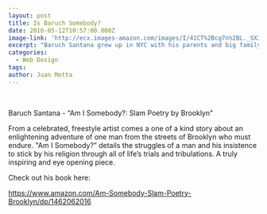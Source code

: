 ```yaml
---
layout: post
title: Is Baruch Somebody?
date: 2016-05-12T10:57:00.000Z
image-link: 'http://ecx.images-amazon.com/images/I/41CT%2Bcg7n%2BL._SX334_BO1,204,203,200_.jpg'
excerpt: "Baruch Santana grew up in NYC with his parents and big family. \_There he developed his love for people, art and a desire to be an Entrepreneur."
categories:
  - Web Design
tags:
author: Juan Motta
---
```



&nbsp;

Baruch Santana - “Am I Somebody?: Slam Poetry by Brooklyn"

From a celebrated, freestyle artist comes a one of a kind story about an enlightening adventure of one man from the streets of Brooklyn who must endure. "Am I Somebody?” details the struggles of a man and his insistence to stick by his religion through all of life’s trials and tribulations. A truly inspiring and eye opening piece.

Check out his book here:

https://www.amazon.com/Am-Somebody-Slam-Poetry-Brooklyn/dp/1462062016